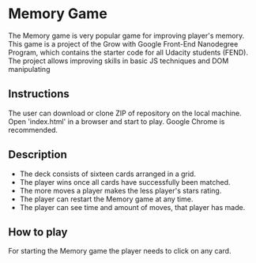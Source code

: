 # Memory Game

The Memory game is very popular game for improving player's memory.
This game is a project of the Grow with Google Front-End Nanodegree Program, which contains the starter code for all Udacity students (FEND). The project allows improving skills in basic JS techniques and DOM manipulating

## Instructions

The user can download or clone ZIP of repository on the local machine. Open 'index.html' in a browser and start to play. Google Chrome is recommended. 

## Description
* The deck consists of sixteen cards arranged in a grid. 
* The player wins once all cards have successfully been matched.
* The more moves a player makes the less player's stars rating.
* The player can restart the Memory game at any time.
* The player can see time and amount of moves, that player has made.
  
## How to play

For starting the Memory game the player needs to click on any card.
